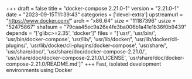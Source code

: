 +++
draft = false
title = "docker-compose 2.21.0-1"
version = "2.21.0-1"
date = "2023-09-15T11:39:43"
categories = ['devel-extra']
upstreamurl = "https://www.docker.com/"
arch = "x86_64"
size = "11187396"
usize = "52475867"
sha1sum = "79caa45ec9a26e4fe3ba006b1a41e1b36f0b9439"
depends = "['glibc>=2.35', 'docker']"
files = "['usr/', 'usr/bin/', 'usr/bin/docker-compose', 'usr/lib/', 'usr/lib/docker/', 'usr/lib/docker/cli-plugins/', 'usr/lib/docker/cli-plugins/docker-compose', 'usr/share/', 'usr/share/doc/', 'usr/share/doc/docker-compose-2.21.0/', 'usr/share/doc/docker-compose-2.21.0/LICENSE', 'usr/share/doc/docker-compose-2.21.0/README.md']"
+++
Fast, isolated development environments using Docker